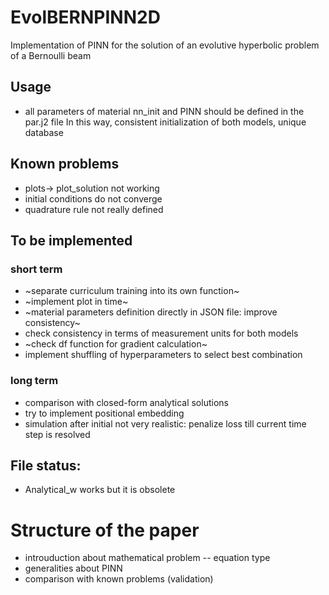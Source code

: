 # EvolBERNPINN2D
Implementation of PINN for the solution of an evolutive hyperbolic problem of a Bernoulli beam
## Usage
- all parameters of material nn_init and PINN should be defined in the par.j2 file
In this way, consistent initialization of both models, unique database
## Known problems
- plots-> plot_solution not working
- initial conditions do not converge
- quadrature rule not really defined
## To be implemented
### short term
- ~separate curriculum training into its own function~
- ~implement plot in time~
- ~material parameters definition directly in JSON file: improve consistency~
- check consistency in terms of measurement units for both models
- ~check df function for gradient calculation~
- implement shuffling of hyperparameters to select best combination
### long term
- comparison with closed-form analytical solutions
- try to implement positional embedding
- simulation after initial not very realistic: penalize loss till current time step is resolved
## File status:
- Analytical_w works but it is obsolete
# Structure of the paper
- introuduction about mathematical problem
-- equation type
- generalities about PINN
- comparison with known problems (validation)
